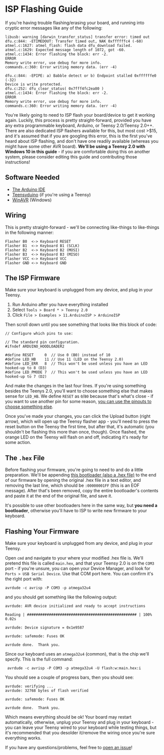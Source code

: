 # ISP Flashing Guide

If you're having trouble flashing/erasing your board, and running into cryptic error messages like any of the following:

    libusb: warning [darwin_transfer_status] transfer error: timed out
    dfu.c:844: -ETIMEDOUT: Transfer timed out, NAK 0xffffffc4 (-60)
    atmel.c:1627: atmel_flash: flash data dfu_download failed.
    atmel.c:1629: Expected message length of 1072, got -60.
    atmel.c:1434: Error flashing the block: err -2.
    ERROR
    Memory write error, use debug for more info.
    commands.c:360: Error writing memory data. (err -4)

    dfu.c:844: -EPIPE: a) Babble detect or b) Endpoint stalled 0xffffffe0 (-32)
    Device is write protected.
    dfu.c:252: dfu_clear_status( 0x7fff4fc2ea80 )
    atmel.c:1434: Error flashing the block: err -2.
    ERROR
    Memory write error, use debug for more info.
    commands.c:360: Error writing memory data. (err -4)    
    
You're likely going to need to ISP flash your board/device to get it working again. Luckily, this process is pretty straight-forward, provided you have any extra programmable keyboard, Arduino, or Teensy 2.0/Teensy 2.0++. There are also dedicated ISP flashers available for this, but most cost >$15, and it's assumed that if you are googling this error, this is the first you've heard about ISP flashing, and don't have one readily available (whereas you might have some other AVR board). __We'll be using a Teensy 2.0 with Windows 10 in this guide__ - if you are comfortable doing this on another system, please consider editing this guide and contributing those instructions!

## Software Needed

* [The Arduino IDE](https://www.arduino.cc/en/Main/Software)
* [Teensyduino](https://www.pjrc.com/teensy/td_download.html) (if you're using a Teensy)
* [WinAVR](http://www.ladyada.net/learn/avr/setup-win.html) (Windows)

## Wiring

This is pretty straight-forward - we'll be connecting like-things to like-things in the following manner:

    Flasher B0  <-> Keyboard RESET
    Flasher B1  <-> Keyboard B1 (SCLK)
    Flasher B2  <-> Keyboard B2 (MOSI)
    Flasher B3  <-> Keyboard B3 (MISO)
    Flasher VCC <-> Keyboard VCC
    Flasher GND <-> Keyboard GND
    
## The ISP Firmware

Make sure your keyboard is unplugged from any device, and plug in your Teensy.

1. Run Arduino after you have everything installed
2. Select `Tools > Board * > Teensy 2.0`
3. Click `File > Examples > 11.ArduinoISP > ArduinoISP`

Then scroll down until you see something that looks like this block of code:

    // Configure which pins to use:

    // The standard pin configuration.
    #ifndef ARDUINO_HOODLOADER2 

    #define RESET     0  // Use 0 (B0) instead of 10
    #define LED_HB    11 // Use 11 (LED on the Teensy 2.0)
    #define LED_ERR   8  // This won't be used unless you have an LED hooked-up to 8 (D3)
    #define LED_PMODE 7  // This won't be used unless you have an LED hooked-up to 7 (D2)
    
And make the changes in the last four lines. If you're using something besides the Teenys 2.0, you'll want to choose something else that makes sense for `LED_HB`. We define `RESET` as `0`/`B0` because that's what's close - if you want to use another pin for some reason, [you can use the pinouts to choose something else](https://www.pjrc.com/teensy/pinout.html). 

Once you've made your changes, you can click the Upload button (right arrow), which will open up the Teensy flasher app - you'll need to press the reset button on the Teensy the first time, but after that, it's automatic (you shouldn't be flashing this more than once, though). Once flashed, the orange LED on the Teensy will flash on and off, indicating it's ready for some action. 

## The `.hex` File

Before flashing your firmware, you're going to need to and do a little preparation. We'll be appending [this bootloader (also a .hex file)](https://github.com/qmk/qmk_firmware/blob/master/util/bootloader_atmega32u4_1_0_0.hex) to the end of our firmware by opening the original .hex file in a text editor, and removing the last line, which should be `:00000001FF` (this is an EOF message). After that's been removed, copy the entire bootloader's contents and paste it at the end of the original file, and save it. 

It's possible to use other bootloaders here in the same way, but __you need a bootloader__, otherwise you'll have to ISP to write new firmware to your keyboard.

## Flashing Your Firmware

Make sure your keyboard is unplugged from any device, and plug in your Teensy.

Open `cmd` and navigate to your where your modified .hex file is. We'll pretend this file is called `main.hex`, and that your Teensy 2.0 is on the `COM3` port - if you're unsure, you can open your Device Manager, and look for `Ports > USB Serial Device`. Use that COM port here. You can confirm it's the right port with:

    avrdude -c avrisp -P COM3 -p atmega32u4
    
and you should get something like the following output:

    avrdude: AVR device initialized and ready to accept instructions

    Reading | ################################################## | 100% 0.02s

    avrdude: Device signature = 0x1e9587

    avrdude: safemode: Fuses OK

    avrdude done.  Thank you.

Since our keyboard uses an `atmega32u4` (common), that is the chip we'll specify. This is the full command:

     avrdude -c avrisp -P COM3 -p atmega32u4 -U flash:w:main.hex:i
     
You should see a couple of progress bars, then you should see:

    avrdude: verifying ...
    avrdude: 32768 bytes of flash verified

    avrdude: safemode: Fuses OK

    avrdude done.  Thank you.
    
Which means everything should be ok! Your board may restart automatically, otherwise, unplug your Teensy and plug in your keyboard - you can leave your Teensy wired to your keyboard while testing things, but it's recommended that you desolder it/remove the wiring once you're sure everything works.

If you have any questions/problems, feel free to [open an issue](https://github.com/qmk/qmk_firmware/issues/new)!
